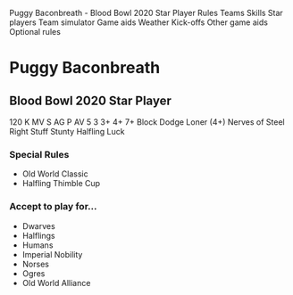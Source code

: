 ﻿
Puggy Baconbreath - Blood Bowl 2020 Star Player
Rules
Teams
Skills
Star players
Team simulator
Game aids
Weather
Kick-offs
Other game aids
Optional rules
# Puggy Baconbreath
## Blood Bowl 2020 Star Player
120 K
MV
S
AG
P
AV
5
3
3+
4+
7+
Block
Dodge
Loner (4+)
Nerves of Steel
Right Stuff
Stunty
Halfling Luck
### Special Rules
* Old World Classic
* Halfling Thimble Cup
### Accept to play for...
* Dwarves
* Halflings
* Humans
* Imperial Nobility
* Norses
* Ogres
* Old World Alliance